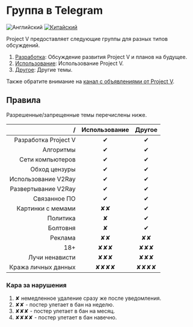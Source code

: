 # Группа в Telegram

![Английский](../resources/englishc.svg) [![Китайский](../resources/chinese.svg)](https://www.v2ray.com/chapter_00/tg.html)

Project V предоставляет следующие группы для разных типов обсуждений.

1. [Разработка](https://t.me/joinchat/DNcazUMxm77Jt0LQuwiGAQ): Обсуждение развития Project V и планов на будущее.
2. [Использование](https://telegram.me/projectv2ray): Использование Project V.
3. [Другое](https://t.me/joinchat/DNcazUIYaH80uVfeS716jg): Другие темы.

Также обратите внимание на [канал с объявлениями от Project V](https://t.me/v2msg).

## Правила

Разрешенные/запрещенные темы перечислены ниже.

|                    / |          Использование           |              Другое              |
| --------------------:|:--------------------------------:|:--------------------------------:|
| Разработка Project V |             &#10004;             |             &#10004;             |
|            Алгоритмы |             &#10004;             |             &#10004;             |
|     Сети компьютеров |             &#10004;             |             &#10004;             |
|        Обход цензуры |             &#10004;             |             &#10004;             |
|  Использование V2Ray |             &#10004;             |             &#10004;             |
|  Развертывание V2Ray |             &#10004;             |             &#10004;             |
|         Связанное ПО |             &#10004;             |             &#10004;             |
|    Картинки с мемами |         &#10008;&#10008;         |             &#10004;             |
|             Политика |             &#10008;             |             &#10004;             |
|             Болтовня |             &#10008;             |             &#10004;             |
|              Реклама |         &#10008;&#10008;         |         &#10008;&#10008;         |
|                  18+ |     &#10008;&#10008;&#10008;     |     &#10008;&#10008;&#10008;     |
|       Лучи ненависти |     &#10008;&#10008;&#10008;     |     &#10008;&#10008;&#10008;     |
|  Кража личных данных | &#10008;&#10008;&#10008;&#10008; | &#10008;&#10008;&#10008;&#10008; |

### Кара за нарушения

1. &#10008; немедленное удаление сразу же после уведомления.
2. &#10008;&#10008; - постер улетает в бан на неделю.
3. &#10008;&#10008;&#10008; - постер улетает в бан на месяц.
4. &#10008;&#10008;&#10008;&#10008; - постер улетает в бан навечно.
